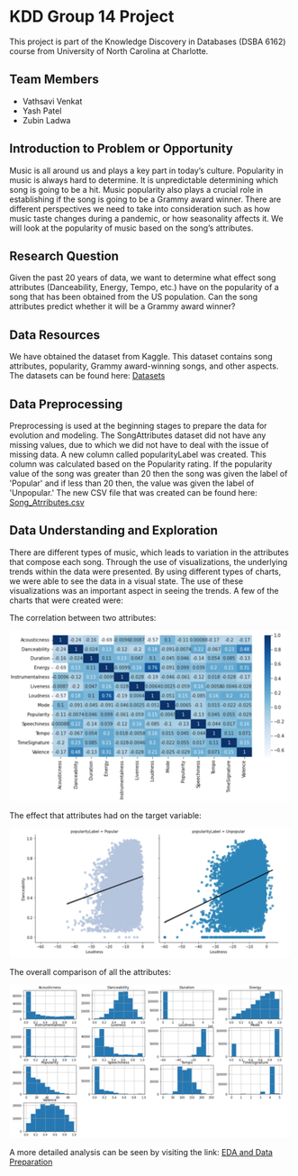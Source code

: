 # KDD Group 14 Project
This project is part of the Knowledge Discovery in Databases (DSBA 6162) course from University of North Carolina at Charlotte.

## Team Members
- Vathsavi Venkat
- Yash Patel
- Zubin Ladwa

## Introduction to Problem or Opportunity
Music is all around us and plays a key part in today’s culture. Popularity in music is always hard to determine. It is unpredictable determining which song is going to be a hit. Music popularity also plays a crucial role in establishing if the song is going to be a Grammy award winner. There are different perspectives we need to take into consideration such as how music taste changes during a pandemic, or how seasonality affects it. We will look at the popularity of music based on the song’s attributes.

## Research Question
Given the past 20 years of data, we want to determine what effect song attributes (Danceability, Energy, Tempo, etc.) have on the popularity of a song that has been obtained from the US population. Can the song attributes predict whether it will be a Grammy award winner?

## Data Resources
We have obtained the dataset from Kaggle. This dataset contains song attributes, popularity, Grammy award-winning songs, and other aspects. The datasets can be found here: [Datasets](https://github.com/yashapatel131/KDD_GroupProject/blob/main/Datasets)

## Data Preprocessing
Preprocessing is used at the beginning stages to prepare the data for evolution and modeling. The SongAttributes dataset did not have any missing values, due to which we did not have to deal with the issue of missing data. A new column called popularityLabel was created. This column was calculated based on the Popularity rating. If the popularity value of the song was greater than 20 then the song was given the label of 'Popular' and if less than 20 then, the value was given the label of 'Unpopular.' The new CSV file that was created can be found here: [Song_Atrributes.csv](https://github.com/yashapatel131/KDD_GroupProject/blob/main/Datasets/Song_Attributes.csv)

## Data Understanding and Exploration
There are different types of music, which leads to variation in the attributes that compose each song. Through the use of visualizations, the underlying trends within the data were presented. By using different types of charts, we were able to see the data in a visual state. The use of these visualizations was an important aspect in seeing the trends. A few of the charts that were created were:

The correlation between two attributes:

<img src="Datasets/imageFolder/Corr.png" width= "500">

The effect that attributes had on the target variable:

<img src="Datasets/imageFolder/Comp.png" width= "500">


The overall comparison of all the attributes:

<img src="Datasets/imageFolder/histo.png" width= "500">


A more detailed analysis can be seen by visiting the link: [EDA and Data Preparation](https://github.com/yashapatel131/KDD_GroupProject/blob/main/EDA_and_DataPrep.ipynb)
